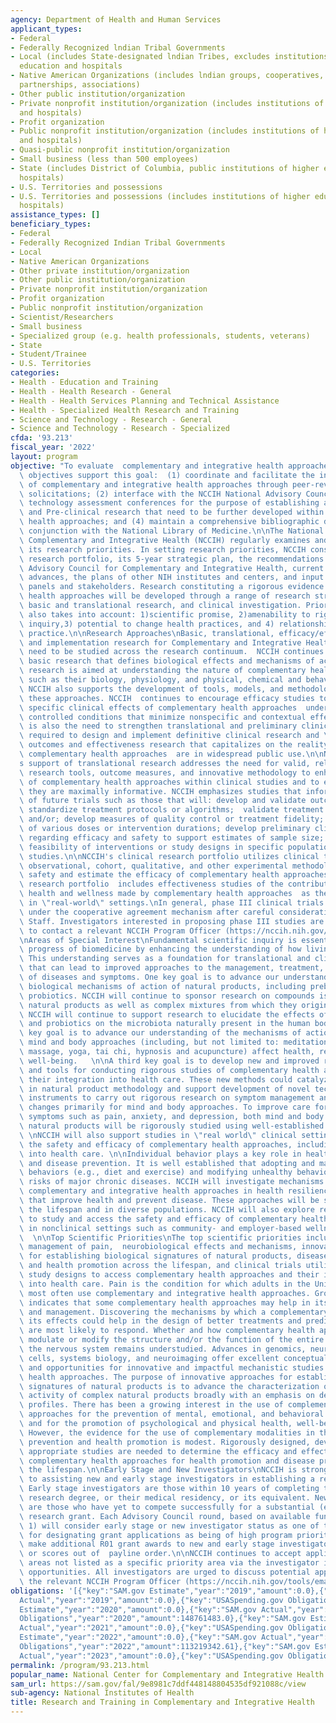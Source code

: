 ```yaml
---
agency: Department of Health and Human Services
applicant_types:
- Federal
- Federally Recognized lndian Tribal Governments
- Local (includes State-designated lndian Tribes, excludes institutions of higher
  education and hospitals
- Native American Organizations (includes lndian groups, cooperatives, corporations,
  partnerships, associations)
- Other public institution/organization
- Private nonprofit institution/organization (includes institutions of higher education
  and hospitals)
- Profit organization
- Public nonprofit institution/organization (includes institutions of higher education
  and hospitals)
- Quasi-public nonprofit institution/organization
- Small business (less than 500 employees)
- State (includes District of Columbia, public institutions of higher education and
  hospitals)
- U.S. Territories and possessions
- U.S. Territories and possessions (includes institutions of higher education and
  hospitals)
assistance_types: []
beneficiary_types:
- Federal
- Federally Recognized Indian Tribal Governments
- Local
- Native American Organizations
- Other private institution/organization
- Other public institution/organization
- Private nonprofit institution/organization
- Profit organization
- Public nonprofit institution/organization
- Scientist/Researchers
- Small business
- Specialized group (e.g. health professionals, students, veterans)
- State
- Student/Trainee
- U.S. Territories
categories:
- Health - Education and Training
- Health - Health Research - General
- Health - Health Services Planning and Technical Assistance
- Health - Specialized Health Research and Training
- Science and Technology - Research - General
- Science and Technology - Research - Specialized
cfda: '93.213'
fiscal_year: '2022'
layout: program
objective: "To evaluate  complementary and integrative health approaches.  The following\
  \ objectives support this goal:  (1) coordinate and facilitate the investigation\
  \ of complementary and integrative health approaches through peer-reviewed grant\
  \ solicitations; (2) interface with the NCCIH National Advisory Council; (3) conduct\
  \ technology assessment conferences for the purpose of establishing areas of Clinical\
  \ and Pre-clinical research that need to be further developed within complementary\
  \ health approaches; and (4) maintain a comprehensive bibliographic data base in\
  \ conjunction with the National Library of Medicine.\n\nThe National Center for\
  \ Complementary and Integrative Health (NCCIH) regularly examines and redefines\
  \ its research priorities. In setting research priorities, NCCIH considers its existing\
  \ research portfolio, its 5-year strategic plan, the recommendations of the National\
  \ Advisory Council for Complementary and Integrative Health, current scientific\
  \ advances, the plans of other NIH institutes and centers, and input from expert\
  \ panels and stakeholders. Research constituting a rigorous evidence base for complementary\
  \ health approaches will be developed through a range of research strategies including\
  \ basic and translational research, and clinical investigation. Priority setting\
  \ also takes into account: 1)scientific promise, 2)amenability to rigorous scientific\
  \ inquiry,3) potential to change health practices, and 4) relationship to use and\
  \ practice.\n\nResearch Approaches\nBasic, translational, efficacy/effectiveness,\
  \ and implementation research for Complementary and Integrative Health approaches\
  \ need to be studied across the research continuum.  NCCIH continues to emphasize\
  \ basic research that defines biological effects and mechanisms of action; this\
  \ research is aimed at understanding the nature of complementary health approaches\
  \ such as their biology, physiology, and physical, chemical and behavioral properties.\
  \ NCCIH also supports the development of tools, models, and methodologies for studying\
  \ these approaches. NCCIH  continues to encourage efficacy studies to determine\
  \ specific clinical effects of complementary health approaches  under carefully\
  \ controlled conditions that minimize nonspecific and contextual effects. There\
  \ is also the need to strengthen translational and preliminary clinical research\
  \ required to design and implement definitive clinical research and \"real world\"\
  \ outcomes and effectiveness research that capitalizes on the reality that many\
  \ complementary health approaches  are in widespread public use.\n\nNCCIH\u2019\
  s support of translational research addresses the need for valid, reliable and relevant\
  \ research tools, outcome measures, and innovative methodology to enhance the rigor\
  \ of complementary health approaches within clinical studies and to ensure that\
  \ they are maximally informative. NCCIH emphasizes studies that inform the design\
  \ of future trials such as those that will: develop and validate outcome measures;\
  \ standardize treatment protocols or algorithms;  validate treatment algorithms\
  \ and/or; develop measures of quality control or treatment fidelity; assess effects\
  \ of various doses or intervention durations; develop preliminary clinical evidence\
  \ regarding efficacy and safety to support estimates of sample size; or establish\
  \ feasibility of interventions or study designs in specific populations for future\
  \ studies.\n\nNCCIH's clinical research portfolio utilizes clinical trial, case-control,\
  \ observational, cohort, qualitative, and other experimental methodologies to determine\
  \ safety and estimate the efficacy of complementary health approaches. The clinical\
  \ research portfolio  includes effectiveness studies of the contribution to improved\
  \ health and wellness made by complementary health approaches  as they are practiced\
  \ in \"real-world\" settings.\nIn general, phase III clinical trials will be supported\
  \ under the cooperative agreement mechanism after careful consideration by NCCIH\
  \ Staff. Investigators interested in proposing phase III studies are strongly encouraged\
  \ to contact a relevant NCCIH Program Officer (https://nccih.nih.gov/tools/emailprogramofficers).\n\
  \nAreas of Special Interest\nFundamental scientific inquiry is essential to the\
  \ progress of biomedicine by enhancing the understanding of how living systems work.\
  \ This understanding serves as a foundation for translational and clinical studies\
  \ that can lead to improved approaches to the management, treatment, and prevention\
  \ of diseases and symptoms. One key goal is to advance our understanding of basic\
  \ biological mechanisms of action of natural products, including prebiotics and\
  \ probiotics. NCCIH will continue to sponsor research on compounds isolated from\
  \ natural products as well as complex mixtures from which they originate. Additionally,\
  \ NCCIH will continue to support research to elucidate the effects of prebiotics\
  \ and probiotics on the microbiota naturally present in the human body. \n\nAnother\
  \ key goal is to advance our understanding of the mechanisms of action by which\
  \ mind and body approaches (including, but not limited to: meditation, spinal manipulation,\
  \ massage, yoga, tai chi, hypnosis and acupuncture) affect health, resiliency, and\
  \ well-being.   \n\nA third key goal is to develop new and improved research methods\
  \ and tools for conducting rigorous studies of complementary health approaches and\
  \ their integration into health care. These new methods could catalyze advances\
  \ in natural product methodology and support development of novel technology and\
  \ instruments to carry out rigorous research on symptom management and functional\
  \ changes primarily for mind and body approaches. To improve care for hard -to-manage\
  \ symptoms such as pain, anxiety, and depression, both mind and body practices and\
  \ natural products will be rigorously studied using well-established methodology.\
  \ \nNCCIH will also support studies in \"real world\" clinical settings to test\
  \ the safety and efficacy of complementary health approaches, including their integration\
  \ into health care. \n\nIndividual behavior plays a key role in health promotion\
  \ and disease prevention. It is well established that adopting and maintaining healthy\
  \ behaviors (e.g., diet and exercise) and modifying unhealthy behaviors reduces\
  \ risks of major chronic diseases. NCCIH will investigate mechanisms of action of\
  \ complementary and integrative health approaches in health resilience and practices\
  \ that improve health and prevent disease. These approaches will be studied across\
  \ the lifespan and in diverse populations. NCCIH will also explore research opportunities\
  \ to study and access the safety and efficacy of complementary health approaches\
  \ in nonclinical settings such as community- and employer-based wellness programs.\
  \  \n\nTop Scientific Priorities\nThe top scientific priorities include the nonpharmacologic\
  \ management of pain,  neurobiological effects and mechanisms, innovative approaches\
  \ for establishing biological signatures of natural products, disease prevention\
  \ and health promotion across the lifespan, and clinical trials utilizing innovative\
  \ study designs to access complementary health approaches and their integration\
  \ into health care. Pain is the condition for which adults in the United States\
  \ most often use complementary and integrative health approaches. Growing evidence\
  \ indicates that some complementary health approaches may help in its treatment\
  \ and management. Discovering the mechanisms by which a complementary approach exerts\
  \ its effects could help in the design of better treatments and predict which people\
  \ are most likely to respond. Whether and how complementary health approaches directly\
  \ modulate or modify the structure and/or the function of the entire or part of\
  \ the nervous system remains understudied. Advances in genomics, neuroscience, stem\
  \ cells, systems biology, and neuroimaging offer excellent conceptual resources\
  \ and opportunities for innovative and impactful mechanistic studies of complementary\
  \ health approaches. The purpose of innovative approaches for establishing biological\
  \ signatures of natural products is to advance the characterization of the biologic\
  \ activity of complex natural products broadly with an emphasis on determining metabolic\
  \ profiles. There has been a growing interest in the use of complementary health\
  \ approaches for the prevention of mental, emotional, and behavioral disorders \
  \ and for the promotion of psychological and physical health, well-being, and resilience.\
  \ However, the evidence for the use of complementary modalities in the context of\
  \ prevention and health promotion is modest. Rigorously designed, developmentally\
  \ appropriate studies are needed to determine the efficacy and effectiveness of\
  \ complementary health approaches for health promotion and disease prevention across\
  \ the lifespan.\n\nEarly Stage and New Investigators\nNCCIH is strongly committed\
  \ to assisting new and early stage investigators in establishing a research career.\
  \ Early stage investigators are those within 10 years of completing their terminal\
  \ research degree, or their medical residency, or its equivalent. New investigators\
  \ are those who have yet to compete successfully for a substantial (e.g., R01) NIH\
  \ research grant. Each Advisory Council round, based on available funds, NCCIH:\
  \ 1) will consider early stage or new investigator status as one of the criteria\
  \ for designating grant applications as being of high program priority and 2) may\
  \ make additional R01 grant awards to new and early stage investigators with percentiles\
  \ or scores out of  payline order.\n\nNCCIH continues to accept applications in\
  \ areas not listed as a specific priority area via the investigator initiated funding\
  \ opportunities. All investigators are urged to discuss potential applications with\
  \ the relevant NCCIH Program Officer (https://nccih.nih.gov/tools/emailprogramofficers)"
obligations: '[{"key":"SAM.gov Estimate","year":"2019","amount":0.0},{"key":"SAM.gov
  Actual","year":"2019","amount":0.0},{"key":"USASpending.gov Obligations","year":"2019","amount":149394195.0},{"key":"SAM.gov
  Estimate","year":"2020","amount":0.0},{"key":"SAM.gov Actual","year":"2020","amount":0.0},{"key":"USASpending.gov
  Obligations","year":"2020","amount":148761483.0},{"key":"SAM.gov Estimate","year":"2021","amount":0.0},{"key":"SAM.gov
  Actual","year":"2021","amount":0.0},{"key":"USASpending.gov Obligations","year":"2021","amount":109671610.7},{"key":"SAM.gov
  Estimate","year":"2022","amount":0.0},{"key":"SAM.gov Actual","year":"2022","amount":138952055.0},{"key":"USASpending.gov
  Obligations","year":"2022","amount":113219342.61},{"key":"SAM.gov Estimate","year":"2023","amount":146147616.0},{"key":"SAM.gov
  Actual","year":"2023","amount":0.0},{"key":"USASpending.gov Obligations","year":"2023","amount":77373853.81}]'
permalink: /program/93.213.html
popular_name: National Center for Complementary and Integrative Health
sam_url: https://sam.gov/fal/9e8981c7ddf448148804535df921088c/view
sub-agency: National Institutes of Health
title: Research and Training in Complementary and Integrative Health
---
```

